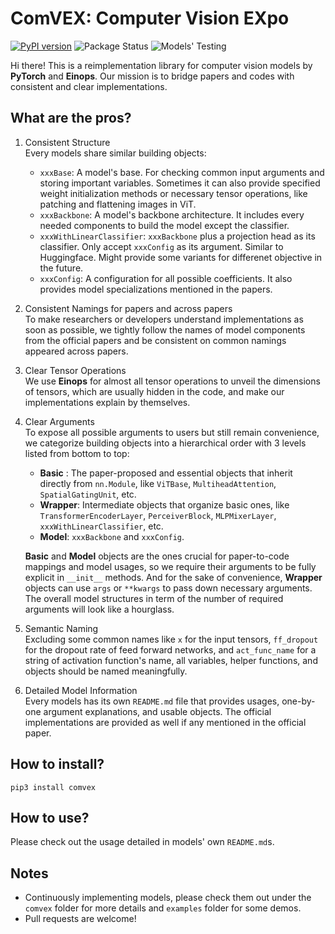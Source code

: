 # ComVEX: Computer Vision EXpo

[![PyPI version](https://img.shields.io/pypi/v/comvex?color=blue)](https://pypi.org/project/comvex/) ![Package Status](https://img.shields.io/pypi/status/comvex) ![Models' Testing](https://img.shields.io/github/workflow/status/blakechi/ComVEX/ComVEX%20Testing)

Hi there! This is a reimplementation library for computer vision models by **PyTorch** and **Einops**. Our mission is to bridge papers and codes with consistent and clear implementations.

## What are the pros?

1. Consistent Structure \
   Every models share similar building objects:

   - `xxxBase`: A model's base. For checking common input arguments and storing important variables. Sometimes it can also provide specified weight initialization methods or necessary tensor operations, like patching and flattening images in ViT.
   - `xxxBackbone`: A model's backbone architecture. It includes every needed components to build the model except the classifier.
   - `xxxWithLinearClassifier`: `xxxBackbone` plus a projection head as its classifier. Only accept `xxxConfig` as its argument. Similar to Huggingface. Might provide some variants for differenet objective in the future.
   - `xxxConfig`: A configuration for all possible coefficients. It also provides model specializations mentioned in the papers.

2. Consistent Namings for papers and across papers \
   To make researchers or developers understand implementations as soon as possible, we tightly follow the names of model components from the official papers and be consistent on common namings appeared across papers.

3. Clear Tensor Operations \
   We use **Einops** for almost all tensor operations to unveil the dimensions of tensors, which are usually hidden in the code, and make our implementations explain by themselves.

4. Clear Arguments \
   To expose all possible arguments to users but still remain convenience, we categorize building objects into a hierarchical order with 3 levels listed from bottom to top:

   - **Basic** : The paper-proposed and essential objects that inherit directly from `nn.Module`, like `ViTBase`, `MultiheadAttention`, `SpatialGatingUnit`, etc.
   - **Wrapper**: Intermediate objects that organize basic ones, like `TransformerEncoderLayer`, `PerceiverBlock`, `MLPMixerLayer`, `xxxWithLinearClassifier`, etc.
   - **Model**: `xxxBackbone` and `xxxConfig`.

   **Basic** and **Model** objects are the ones crucial for paper-to-code mappings and model usages, so we require their arguments to be fully explicit in `__init__` methods. And for the sake of convenience, **Wrapper** objects can use `args` or `**kwargs` to pass down necessary arguments. The overall model structures in term of the number of required arguments will look like a hourglass.

5. Semantic Naming \
   Excluding some common names like `x` for the input tensors, `ff_dropout` for the dropout rate of feed forward networks, and `act_func_name` for a string of activation function's name, all variables, helper functions, and objects should be named meaningfully.

6. Detailed Model Information \
   Every models has its own `README.md` file that provides usages, one-by-one argument explanations, and usable objects. The official implementations are provided as well if any mentioned in the official paper.

## How to install?

```console
pip3 install comvex
```

## How to use?

Please check out the usage detailed in models' own `README.md`s.

## Notes

- Continuously implementing models, please check them out under the `comvex` folder for more details and `examples` folder for some demos.
- Pull requests are welcome!
